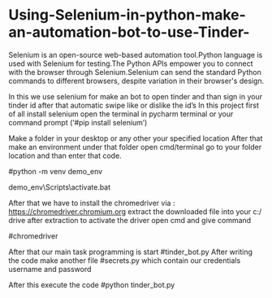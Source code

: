 # Using-Selenium-in-python-make-an-automation-bot-to-use-Tinder-
Selenium is an open-source web-based automation tool.Python language is used with Selenium for testing.The Python APIs empower you to connect with the browser through Selenium.Selenium can send the standard Python commands to different browsers, despite variation in their browser's design.


In this we use selenium for make an bot to open tinder and than sign in your tinder id after that automatic swipe like or dislike the id’s 
In this project first of all install selenium open the terminal in pycharm terminal or your command prompt (‘#pip install selenium’)

Make a folder in your desktop or any other your specified location
After that make an environment under that folder open cmd/terminal go to your folder location and than enter that code.

#python -m venv demo_env


demo_env\Scripts\activate.bat



After that we have to install the chromedriver via :  https://chromedriver.chromium.org 
extract the downloaded file into your c:/ drive after extraction to activate the driver open cmd and give command

#chromedriver

After that our main task programming is start #tinder_bot.py
After writing the code make another file #secrets.py which contain our credentials username and password

After this execute the code
#python tinder_bot.py
